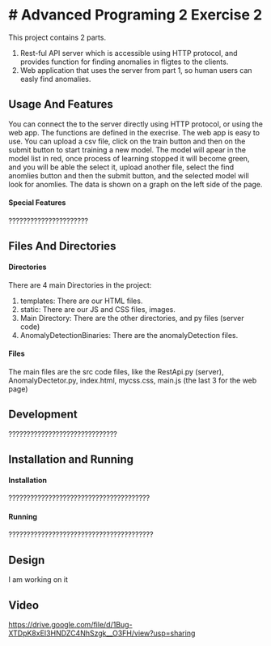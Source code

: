 # # Advanced Programing 2 Exercise 2
This project contains 2 parts.
1. Rest-ful API server which is accessible using HTTP protocol, and provides function for finding anomalies in fligtes to the clients.
2. Web application that uses the server from part 1, so human users can easly find anomalies.

## Usage And Features
You can connect the to the server directly using HTTP protocol, or using the web app. The functions are defined in the execrise.
The web app is easy to use. You can upload a csv file, click on the train button and then on the submit button to start training a new model. The model will apear in the model list in red, once process of learning stopped it will become green, and you will be able the select it, upload another file, select the find anomlies button and then the submit button, and the selected model will look for anomlies. The data is shown on a graph on the left side of the page.
#### Special Features ####
??????????????????????

## Files And Directories
#### Directories
There are 4 main Directories in the project:  
1. templates: There are our HTML files.
2. static: There are our JS and CSS files, images.
3. Main Directory: There are the other directories, and py files (server code)
4. AnomalyDetectionBinaries: There are the anomalyDetection files.
#### Files
The main files are the src code files, like the RestApi.py (server), AnomalyDectetor.py, index.html, mycss.css, main.js (the last 3 for the web page)

## Development
??????????????????????????????

## Installation and Running
#### Installation
???????????????????????????????????????
#### Running
????????????????????????????????????????

## Design
I am working on it


## Video
https://drive.google.com/file/d/1Bug-XTDpK8xEI3HNDZC4NhSzgk__O3FH/view?usp=sharing

